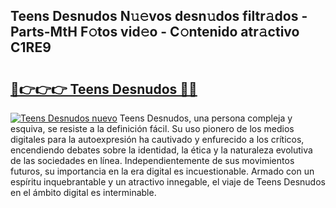 ## Teens Desnudos N𝚞𝚎vos desn𝚞dos filtr𝚊dos - Parts-MtH F𝚘tos vid𝚎o - C𝚘ntenido atr𝚊ctivo C1RE9

# <h2><a href="http://mb47qu.tromn.icu/?c=Teens+Desnudos">🔗👉👉👉 Teens Desnudos 🔗🔗</a></h2>

[![Teens Desnudos nuevo](https://i.imgur.com/pEAQMta.gif)](http://mb47qu.tromn.icu/?c=Teens+Desnudos)
Teens Desnudos, una persona compleja y esquiva, se resiste a la definición fácil. Su uso pionero de los medios digitales para la autoexpresión ha cautivado y enfurecido a los críticos, encendiendo debates sobre la identidad, la ética y la naturaleza evolutiva de las sociedades en línea. Independientemente de sus movimientos futuros, su importancia en la era digital es incuestionable. Armado con un espíritu inquebrantable y un atractivo innegable, el viaje de Teens Desnudos en el ámbito digital es interminable.

